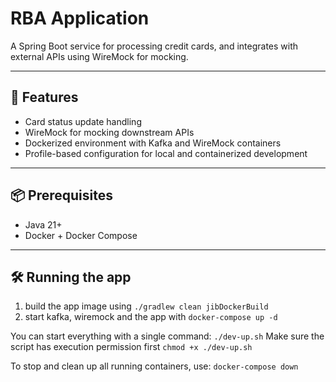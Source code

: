 # RBA Application

A Spring Boot service for processing credit cards, and integrates with external APIs using WireMock for mocking.

---

## 🚀 Features

- Card status update handling
- WireMock for mocking downstream APIs
- Dockerized environment with Kafka and WireMock containers
- Profile-based configuration for local and containerized development

---

## 📦 Prerequisites

- Java 21+
- Docker + Docker Compose

---

## 🛠️ Running the app

1. build the app image using `./gradlew clean jibDockerBuild`
2. start kafka, wiremock and the app with `docker-compose up -d`

You can start everything with a single command: `./dev-up.sh` 
Make sure the script has execution permission first `chmod +x ./dev-up.sh`

To stop and clean up all running containers, use: `docker-compose down`